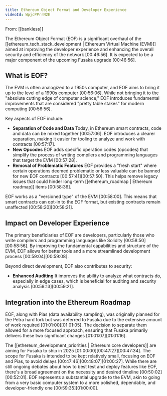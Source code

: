 ```yaml
---
title: Ethereum Object Format and Developer Experience
videoId: WpjcPPrrN2E
---
```


From: [[bankless]] <br/> 

The Ethereum Object Format (EOF) is a significant overhaul of the [[ethereum_tech_stack_development | Ethereum Virtual Machine (EVM)]] aimed at improving the developer experience and enhancing the overall security and efficiency of the network <a class="yt-timestamp" data-t="00:46:56">[00:46:56]</a>. It is expected to be a major component of the upcoming Fusaka upgrade <a class="yt-timestamp" data-t="00:46:56">[00:46:56]</a>.

## What is EOF?

The EVM is often analogized to a 1950s computer, and EOF aims to bring it up to the level of a 1990s computer <a class="yt-timestamp" data-t="00:56:06">[00:56:06]</a>. While not bringing it to the "absolute cutting edge of computer science," EOF introduces fundamental improvements that are considered "pretty table stakes" for modern computing <a class="yt-timestamp" data-t="00:56:56">[00:56:56]</a>.

Key aspects of EOF include:
*   **Separation of Code and Data** Today, in Ethereum smart contracts, code and data can be mixed together <a class="yt-timestamp" data-t="00:57:06">[00:57:06]</a>. EOF introduces a clearer separation, making it easier for tooling to analyze and work with contracts <a class="yt-timestamp" data-t="00:57:17">[00:57:17]</a>.
*   **New Opcodes** EOF adds specific operation codes (opcodes) that simplify the process of writing compilers and programming languages that target the EVM <a class="yt-timestamp" data-t="00:57:28">[00:57:28]</a>.
*   **Removal of Problematic Features** EOF provides a "fresh start" where certain operations deemed problematic or less valuable can be banned for new EOF contracts <a class="yt-timestamp" data-t="00:57:41">[00:57:41]</a><a class="yt-timestamp" data-t="00:57:50">[00:57:50]</a>. This helps remove legacy issues that could hinder long-term [[ethereum_roadmap | Ethereum roadmap]] items <a class="yt-timestamp" data-t="00:58:36">[00:58:36]</a>.

EOF works as a "versioned type" of the EVM <a class="yt-timestamp" data-t="00:58:00">[00:58:00]</a>. This means that smart contracts can opt-in to the EOF format, but existing contracts remain unaffected <a class="yt-timestamp" data-t="00:58:20">[00:58:20]</a><a class="yt-timestamp" data-t="00:58:21">[00:58:21]</a>.

## Impact on Developer Experience

The primary beneficiaries of EOF are developers, particularly those who write compilers and programming languages like Solidity <a class="yt-timestamp" data-t="00:58:50">[00:58:50]</a><a class="yt-timestamp" data-t="00:58:56">[00:58:56]</a>. By improving the fundamental capabilities and structure of the EVM, EOF allows for better tools and a more streamlined development process <a class="yt-timestamp" data-t="00:59:04">[00:59:04]</a><a class="yt-timestamp" data-t="00:59:08">[00:59:08]</a>.

Beyond direct development, EOF also contributes to security:
*   **Enhanced Auditing** It improves the ability to analyze what contracts do, especially in edge cases, which is beneficial for auditing and security analysis <a class="yt-timestamp" data-t="00:59:13">[00:59:13]</a><a class="yt-timestamp" data-t="00:59:21">[00:59:21]</a>.

## Integration into the Ethereum Roadmap

EOF, along with Pias (data availability sampling), was originally planned for the Petra hard fork but was deferred to Fusaka due to the extensive amount of work required <a class="yt-timestamp" data-t="01:01:00">[01:01:00]</a><a class="yt-timestamp" data-t="01:01:05">[01:01:05]</a>. The decision to separate them allowed for a more focused approach, ensuring that Fusaka primarily delivers these two significant changes <a class="yt-timestamp" data-t="01:01:07">[01:01:07]</a><a class="yt-timestamp" data-t="01:01:16">[01:01:16]</a>.

The [[ethereum_development_priorities | Ethereum core developers]] are aiming for Fusaka to ship in 2025 <a class="yt-timestamp" data-t="01:00:00">[01:00:00]</a><a class="yt-timestamp" data-t="00:47:27">[00:47:27]</a><a class="yt-timestamp" data-t="00:47:34">[00:47:34]</a>. The scope for Fusaka is intended to be kept relatively small, focusing on EOF and Pias, to avoid delays <a class="yt-timestamp" data-t="00:47:46">[00:47:46]</a><a class="yt-timestamp" data-t="00:48:07">[00:48:07]</a><a class="yt-timestamp" data-t="01:00:27">[01:00:27]</a>. While there are still ongoing debates about how to best test and deploy features like EOF, there's a broad agreement on the necessity and desired timeline <a class="yt-timestamp" data-t="00:50:02">[00:50:02]</a><a class="yt-timestamp" data-t="00:52:01">[00:52:01]</a>. EOF represents a substantial upgrade to the EVM, akin to going from a very basic computer system to a more polished, dependable, and developer-friendly one <a class="yt-timestamp" data-t="00:59:35">[00:59:35]</a><a class="yt-timestamp" data-t="01:00:00">[01:00:00]</a>.